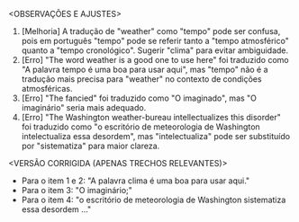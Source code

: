 <OBSERVAÇÕES E AJUSTES>
1. [Melhoria] A tradução de "weather" como "tempo" pode ser confusa, pois em português "tempo" pode se referir tanto a "tempo atmosférico" quanto a "tempo cronológico". Sugerir "clima" para evitar ambiguidade.
2. [Erro] "The word weather is a good one to use here" foi traduzido como "A palavra tempo é uma boa para usar aqui", mas "tempo" não é a tradução mais precisa para "weather" no contexto de condições atmosféricas.
3. [Erro] "The fancied" foi traduzido como "O imaginado", mas "O imaginário" seria mais adequado.
4. [Erro] "The Washington weather-bureau intellectualizes this disorder" foi traduzido como "o escritório de meteorologia de Washington intelectualiza essa desordem", mas "intelectualiza" pode ser substituído por "sistematiza" para maior clareza.

<VERSÃO CORRIGIDA (APENAS TRECHOS RELEVANTES)>
- Para o item 1 e 2: "A palavra clima é uma boa para usar aqui."
- Para o item 3: "O imaginário;"
- Para o item 4: "o escritório de meteorologia de Washington sistematiza essa desordem ..."